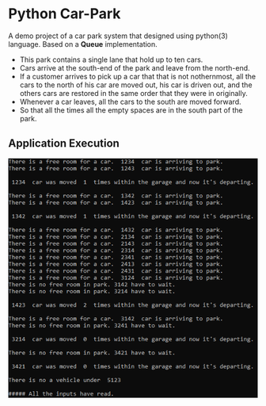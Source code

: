 # Python Car-Park

A demo project of a car park system that designed using python(3) language. Based on a **Queue** implementation.

- This park contains a single lane that hold up to ten cars.
- Cars arrive at the south-end of the park and leave from the north-end.
- If a customer arrives to pick up a car that that is not nothernmost, all the cars to the north of his car are moved out, his car is driven out, and the others cars are restored in the same order that they were in originally.
- Whenever a car leaves, all the cars to the south are moved forward.
- So that all the times all the empty spaces are in the south part of the park.

## Application Execution

!['car-park screen shot'](./Screenshot.png)

